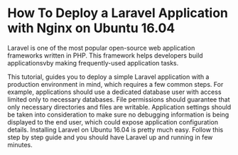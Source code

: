 # How To Deploy a Laravel Application with Nginx on Ubuntu 16.04 
Laravel is one of the most popular open-source web application frameworks written in PHP. This framework helps developers build applicationsvby making frequently-used application tasks.

This tutorial, guides you to deploy a simple Laravel application with a production environment in mind, which requires a few common steps. For example, applications should use a dedicated database user with access limited only to necessary databases. File permissions should guarantee that only necessary directories and files are writable. Application settings should be taken into consideration to make sure no debugging information is being displayed to the end user, which could expose application configuration details. Installing Laravel on Ubuntu 16.04 is pretty much easy. Follow this step by step guide and you should have Laravel up and running in few minutes.
